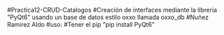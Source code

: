 #Practica12-CRUD-Catalogos
#Creación de interfaces mediante la libreria "PyQt6" usando un base de datos estilo oxxo llamada oxxo_db
#Nuñez Ramirez Aldo
#uso:
#Tener el pip "pip install PyQt6"
